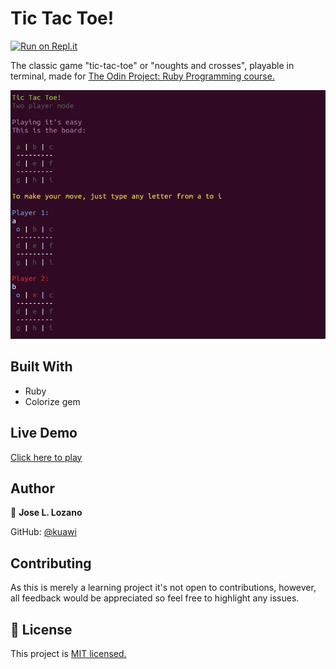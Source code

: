 # Tic Tac Toe!
[![Run on Repl.it](https://img.shields.io/badge/repl.it-Click%20here%20to%20play-brighgreen?&style=for-the-badge&logo=Repl.it&logoColor=white)](https://repl.it/@Kuawi/tic-tac-toe)

The classic game "tic-tac-toe" or "noughts and crosses", playable in terminal, made for [The Odin Project: Ruby Programming course.](https://www.theodinproject.com/courses/ruby-programming)

![screenshot](screenshot.png)

## Built With

- Ruby
- Colorize gem

## Live Demo

[Click here to play](https://repl.it/@Kuawi/tic-tac-toe)


## Author

👤 **Jose L. Lozano**

GitHub: [@kuawi](https://github.com/kuawi)


## Contributing

As this is merely a learning project it's not open to contributions, however, all feedback would be appreciated so feel free to highlight any issues.

## 📝 License

This project is [MIT licensed.](LICENSE)

